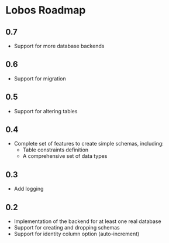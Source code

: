 # Lobos Roadmap

## 0.7

 * Support for more database backends

## 0.6

 * Support for migration

## 0.5

 * Support for altering tables
 
## 0.4

 * Complete set of features to create simple schemas, including:
   * Table constraints definition
   * A comprehensive set of data types

## 0.3

 * Add logging
   
## 0.2

 * Implementation of the backend for at least one real database
 * Support for creating and dropping schemas
 * Support for identity column option (auto-increment)

